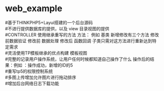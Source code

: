 # web_example<br/>
#基于THINKPHP5+Layui搭建的一个后台源码<br/>
#不进行提供数据库的提供，以及  view 目录视图的提供 <br/>
#CONTROLLER 使用继承重写的方法  方法： 例如 基类 新增修改有三个方法  修改前数据验证   修改前 数据处理 修改后 函数回调   子类只需对这方法进行重新达到特定需求 <br/>
#灵活使用TP模板继承的优点构建 模板视图<br/>
#完整的记录用户操作系统，让用户任何时候都知道自己操作了什么 操作后的结果：例如 ：操作成功，新增的ID的5 <br/>
#重写tp5的权限控制系统 <br/>
#多图上传增加允许图片进行拖动排序 <br/>
#增加后台网络日志下载功能<br/>

